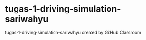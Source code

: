 # tugas-1-driving-simulation-sariwahyu
tugas-1-driving-simulation-sariwahyu created by GitHub Classroom
